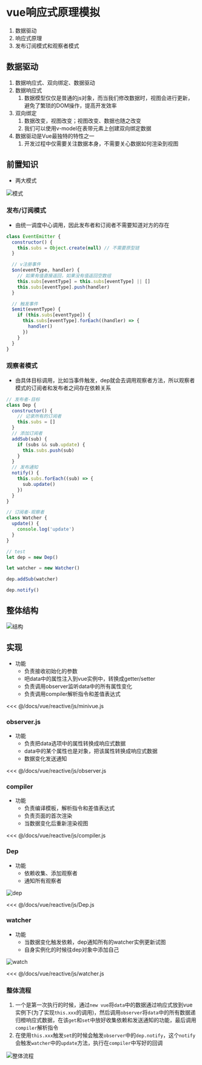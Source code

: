 # vue响应式原理模拟

1. 数据驱动
2. 响应式原理
3. 发布订阅模式和观察者模式

## 数据驱动

1. 数据响应式、双向绑定、数据驱动
2. 数据响应式
   1. 数据模型仅仅是普通的js对象，而当我们修改数据时，视图会进行更新，避免了繁琐的DOM操作，提高开发效率
3. 双向绑定
   1. 数据改变，视图改变；视图改变、数据也随之改变
   2. 我们可以使用v-model在表带元素上创建双向绑定数据
4. 数据驱动是Vue最独特的特性之一
   1. 开发过程中仅需要关注数据本身，不需要关心数据如何渲染到视图


## 前置知识

- 两大模式

![模式](../../images/1.png)

### 发布/订阅模式
- 由统一调度中心调用，因此发布者和订阅者不需要知道对方的存在

```js
class EventEmitter {
  constructor() {
    this.subs = Object.create(null) // 不需要原型链
  }

  // v注册事件
  $on(eventType, handler) {
    // 如果有值直接返回，如果没有值返回空数组
    this.subs[eventType] = this.subs[eventType] || []
    this.subs[eventType].push(handler)
  }

  // 触发事件
  $emit(eventType) {
    if (this.subs[eventType]) {
      this.subs[eventType].forEach((handler) => {
        handler()
      })
    }
  }
}

```

### 观察者模式
- 由具体目标调用，比如当事件触发，dep就会去调用观察者方法，所以观察者模式的订阅者和发布者之间存在依赖关系

```js
// 发布者-目标
class Dep {
  constructor() {
    // 记录所有的订阅者
    this.subs = []
  }
  // 添加订阅者
  addSub(sub) {
    if (subs && sub.update) {
      this.subs.push(sub)
    }
  }
  // 发布通知
  notify() {
    this.subs.forEach((sub) => {
      sub.update()
    })
  }
}

// 订阅者-观察者
class Watcher {
  update() {
    console.log('update')
  }
}

// test
let dep = new Dep()

let watcher = new Watcher()

dep.addSub(watcher)

dep.notify()

```

## 整体结构

![结构](../../images/2.png)


## 实现

- 功能
  - 负责接收初始化的参数
  - 吧data中的属性注入到vue实例中，转换成getter/setter
  - 负责调用observer监听data中的所有属性变化
  - 负责调用compiler解析指令和差值表达式

<<< @/docs/vue/reactive/js/minivue.js

### observer.js

- 功能
  - 负责把data选项中的属性转换成响应式数据
  - data中的某个属性也是对象，把该属性转换成响应式数据
  - 数据变化发送通知


<<< @/docs/vue/reactive/js/observer.js

### compiler

- 功能
  - 负责编译模板，解析指令和差值表达式
  - 负责页面的首次渲染
  - 当数据变化后重新渲染视图

<<< @/docs/vue/reactive/js/compiler.js

### Dep
- 功能
  - 依赖收集、添加观察者
  - 通知所有观察者

![dep](../../images/3.png)

<<< @/docs/vue/reactive/js/Dep.js


### watcher

- 功能
  - 当数据变化触发依赖，dep通知所有的watcher实例更新试图
  - 自身实例化的时候往dep对象中添加自己

![watch](../../images/4.png)

<<< @/docs/vue/reactive/js/watcher.js

### 整体流程

1. 一个是第一次执行的时候，通过`new vue`将`data`中的数据通过响应式放到vue实例下(为了实现`this.xxx`的调用)，然后调用`observer`将`data`中的所有数据递归橙响应式数据，在该`get`和`set`中放好收集依赖和发送通知的功能，最后调用`compiler`解析指令
2. 在使用`this.xxx`触发`set`的时候会触发`observer`中的`dep.notify`，这个`notify`会触发`watcher`中的`update`方法，执行在`compiler`中写好的回调

![整体流程](../../images/5.png)

